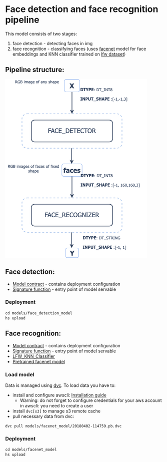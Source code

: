 # Face detection and face recognition pipeline
This model consists of two stages:
1. face detection - detecting faces in img
2. face recognition - classifying faces (uses [facenet](https://github.com/davidsandberg/facenet) model for face embeddings and KNN classifier trained on [lfw dataset](http://vis-www.cs.umass.edu/lfw/))

## Pipeline structure:
![model](face_recognition.png)

## Face detection: 
- [Model contract](models/face_detection_model/serving.yaml) - contains deployment configuration
- [Signature function](models/face_detection_model/src/func_main.py) - entry point of model servable

### Deployment
```commandline
cd models/face_detection_model
hs upload
```

## Face recognition:
- [Model contract](models/facenet_model/serving.yaml) - contains deployment configuration
- [Signature function](models/facenet_model/src/func_main.py) - entry point of model servable
- [LFW_KNN_Classifier](models/facenet_model/lfw_classifier.pkl)
- [Pretrained facenet model](models/facenet_model/20180402-114759.pb)

### Load model 
Data is managed using [dvc](https://github.com/iterative/dvc). To load data you have to:
 - install and configure  awscli: [Installation guide](https://docs.aws.amazon.com/cli/latest/userguide/cli-chap-install.html)
     - Warning: do not forget to configure credentials for your aws account in awscli: you need to create a user
 - install `dvc[s3]` to manage s3 remote cache
 - pull necessary data from dvc:
```commandline
dvc pull models/facenet_model/20180402-114759.pb.dvc
```

### Deployment
```commandline
cd models/facenet_model
hs upload
```

